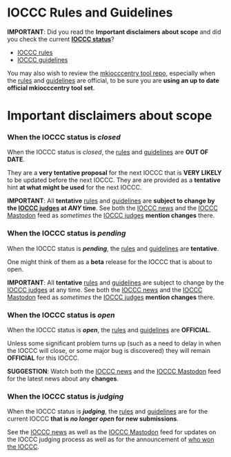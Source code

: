 # IOCCC Rules and Guidelines

**IMPORTANT**: Did you read the **Important disclaimers about scope**
and did you check the current **[IOCCC status](../status.html)**?

* [IOCCC rules](rules.html)
* [IOCCC guidelines](guidelines.html)

You may also wish to review the
[mkiocccentry tool repo](https://github.com/ioccc-src/mkiocccentry),
especially when the  [rules](rules.html) and [guidelines](guidelines.html)
are official, to be sure you are **using an up to date official mkiocccentry tool set**.


# Important disclaimers about scope


### When the IOCCC status is _closed_

When the IOCCC status is _closed_, the [rules](rules.html) and [guidelines](guidelines.html)
are **OUT OF DATE**.

They are a **very tentative proposal** for the next IOCCC
that is **VERY LIKELY** to be updated before the next IOCCC.
They are are provided as a **tentative** hint **at what
might be used** for the next IOCCC.

**IMPORTANT**: All **tentative** [rules](rules.html) and [guidelines](guidelines.html)
are **subject to change by the [IOCCC judges](../judges.html) at _ANY_ time**.
See both the [IOCCC news](../news.html) and the [IOCCC
Mastodon](https://fosstodon.org/@ioccc) feed as _sometimes_ the
[IOCCC judges](../judges.html) **mention changes** there.


### When the IOCCC status is _pending_

When the IOCCC status is **_pending_**, the [rules](rules.html) and [guidelines](guidelines.html) are
**tentative**.

One might think of them as a **beta** release for the IOCCC
that is about to open.

**IMPORTANT**: All **tentative** [rules](rules.html) and [guidelines](guidelines.html)
are subject to change by the [IOCCC judges](../judges.html) at any time.
See both the [IOCCC news](../news.html) and the [IOCCC
Mastodon](https://fosstodon.org/@ioccc) feed as _sometimes_ the
[IOCCC judges](../judges.html) **mention changes** there.


### When the IOCCC status is _open_

When the IOCCC status is **_open_**, the [rules](rules.html) and [guidelines](guidelines.html) are **OFFICIAL**.

Unless some significant problem turns up (such as a need to delay
in when the IOCCC will close, or some major bug is discovered) they
will remain **OFFICIAL** for this IOCCC.

**SUGGESTION**: Watch both the [IOCCC news](../news.html) and the [IOCCC
Mastodon](https://fosstodon.org/@ioccc) feed for the latest news
about any **changes**.


### When the IOCCC status is _judging_

When the IOCCC status is **_judging_**, the [rules](rules.html) and [guidelines](guidelines.html) are
for the current IOCCC **that is _no longer open_ for new submissions**.

See the [IOCCC news](../news.html) as well as the [IOCCC
Mastodon](https://fosstodon.org/@ioccc) feed for updates
on the IOCCC judging process as well as for the announcement
of [who won the IOCCC](../years.html).


<!--

    Copyright © 1984-2024 by Landon Curt Noll. All Rights Reserved.

    You are free to share and adapt this file under the terms of this license:

	Creative Commons Attribution-ShareAlike 4.0 International (CC BY-SA 4.0)

    For more information, see:

	https://creativecommons.org/licenses/by-sa/4.0/

-->
